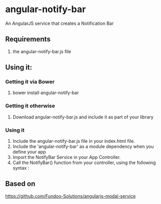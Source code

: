 angular-notify-bar
=======================

An AngularJS service that creates a Notification Bar

## Requirements

1. the angular-notify-bar.js file

## Using it:

### Getting it via Bower

1. bower install angular-notify-bar

### Getting it otherwise

1. Download angular-notify-bar.js and include it as part of your library

### Using it

1. Include the angular-notify-bar.js file in your index.html file.
2. Include the 'angular-notify-bar' as a module dependency when you define your app
3. Import the NotifyBar Service in your App Controller.
4. Call the NotifyBar() function from your controller, using the following syntax :

## Based on
https://github.com/Fundoo-Solutions/angularjs-modal-service
